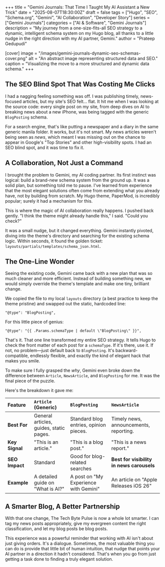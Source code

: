+++
title = "Gemini Journals: That Time I Taught My AI Assistant a New Trick"
date = "2025-08-07T18:30:00Z"
draft = false
tags = ["Hugo", "SEO", "Schema.org", "Gemini", "AI Collaboration", "Developer Story"]
series = ["Gemini Journals"]
categories = ["AI & Software", "Gemini Journals"]
description = "My journey from a one-size-fits-all SEO strategy to a dynamic, intelligent schema system on my Hugo blog, all thanks to a little nudge in the right direction with my AI partner, Gemini."
author = "Prateep Gedupudi"

[cover]
  image = "/images/gemini-journals-dynamic-seo-schemas-cover.png"
  alt = "An abstract image representing structured data and SEO."
  caption = "Visualizing the move to a more structured and dynamic data schema."
+++

## The SEO Blind Spot That Was Costing Me Clicks

I had a nagging feeling something was off. I was publishing timely, news-focused articles, but my site's SEO felt... flat. It hit me when I was looking at the source code: every single post on my site, from deep dives on AI to breaking news about a new iPhone, was being tagged with the generic `BlogPosting` schema.

For a search engine, that's like putting a newspaper and a diary in the same generic manila folder. It works, but it's not smart. My news articles weren't being seen as *news*, which meant I was missing out on the chance to appear in Google's "Top Stories" and other high-visibility spots. I had an SEO blind spot, and it was time to fix it.

## A Collaboration, Not Just a Command

I brought the problem to Gemini, my AI coding partner. Its first instinct was logical: build a brand-new schema system from the ground up. It was a solid plan, but something told me to pause. I've learned from experience that the most elegant solutions often come from extending what you already have, not by building from scratch. My Hugo theme, PaperMod, is incredibly popular; surely it had a mechanism for this.

This is where the magic of AI collaboration really happens. I pushed back gently. "I think the theme might already handle this," I said. "Could you check?"

It was a small nudge, but it changed everything. Gemini instantly pivoted, diving into the theme's directory and searching for the existing schema logic. Within seconds, it found the golden ticket: `layouts/partials/templates/schema_json.html`.

## The One-Line Wonder

Seeing the existing code, Gemini came back with a new plan that was so much cleaner and more efficient. Instead of building something new, we would simply override the theme's template and make one tiny, brilliant change.

We copied the file to my local `layouts` directory (a best practice to keep the theme pristine) and swapped out the static, hardcoded line:

```go-template
"@type": "BlogPosting",
```

For this little piece of genius:

```go-template
"@type": "{{ .Params.schemaType | default \"BlogPosting\" }}",
```

That's it. That one line transformed my entire SEO strategy. It tells Hugo to check the front matter of each post for a `schemaType`. If it's there, use it. If not, no problem—just default back to `BlogPosting`. It's backward-compatible, endlessly flexible, and exactly the kind of elegant hack that makes you smile.

To make sure I fully grasped the *why*, Gemini even broke down the difference between `Article`, `NewsArticle`, and `BlogPosting` for me. It was the final piece of the puzzle.

Here's the breakdown it gave me:

| Feature | `Article` (Generic) | `BlogPosting` | `NewsArticle` |
| :--- | :--- | :--- | :--- |
| **Best For** | General articles, guides, static pages. | Standard blog entries, opinion pieces. | Timely news, announcements, reporting. |
| **Key Signal** | "This is an article." | "This is a blog post." | "This is a news report." |
| **SEO Impact** | Standard | Good for blog-related searches | **Best for visibility in news carousels** |
| **Example** | A detailed guide on "What is AI?" | A post on "My Experience with Gemini" | An article on "Apple Releases iOS 26" |

## A Smarter Blog, A Better Partnership

With that one change, The Tech Byte Pulse is now a whole lot smarter. I can tag my news posts appropriately, give my evergreen content the right classification, and let my blog posts be blog posts.

This experience was a powerful reminder that working with AI isn't about just giving orders. It's a dialogue. Sometimes, the most valuable thing you can do is provide that little bit of human intuition, that nudge that points your AI partner in a direction it hadn't considered. That's when you go from just getting a task done to finding a truly elegant solution.